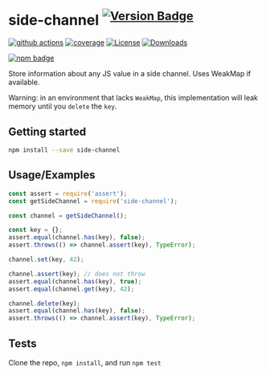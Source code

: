 # side-channel <sup>[![Version Badge][npm-version-svg]][package-url]</sup>

[![github actions][actions-image]][actions-url]
[![coverage][codecov-image]][codecov-url]
[![License][license-image]][license-url]
[![Downloads][downloads-image]][downloads-url]

[![npm badge][npm-badge-png]][package-url]

Store information about any JS value in a side channel. Uses WeakMap if available.

Warning: in an environment that lacks `WeakMap`, this implementation will leak memory until you `delete` the `key`.

## Getting started

```sh
npm install --save side-channel
```

## Usage/Examples

```js
const assert = require('assert');
const getSideChannel = require('side-channel');

const channel = getSideChannel();

const key = {};
assert.equal(channel.has(key), false);
assert.throws(() => channel.assert(key), TypeError);

channel.set(key, 42);

channel.assert(key); // does not throw
assert.equal(channel.has(key), true);
assert.equal(channel.get(key), 42);

channel.delete(key);
assert.equal(channel.has(key), false);
assert.throws(() => channel.assert(key), TypeError);
```

## Tests

Clone the repo, `npm install`, and run `npm test`

[package-url]: https://npmjs.org/package/side-channel

[npm-version-svg]: https://versionbadg.es/ljharb/side-channel.svg

[deps-svg]: https://david-dm.org/ljharb/side-channel.svg

[deps-url]: https://david-dm.org/ljharb/side-channel

[dev-deps-svg]: https://david-dm.org/ljharb/side-channel/dev-status.svg

[dev-deps-url]: https://david-dm.org/ljharb/side-channel#info=devDependencies

[npm-badge-png]: https://nodei.co/npm/side-channel.png?downloads=true&stars=true

[license-image]: https://img.shields.io/npm/l/side-channel.svg

[license-url]: LICENSE

[downloads-image]: https://img.shields.io/npm/dm/side-channel.svg

[downloads-url]: https://npm-stat.com/charts.html?package=side-channel

[codecov-image]: https://codecov.io/gh/ljharb/side-channel/branch/main/graphs/badge.svg

[codecov-url]: https://app.codecov.io/gh/ljharb/side-channel/

[actions-image]: https://img.shields.io/endpoint?url=https://github-actions-badge-u3jn4tfpocch.runkit.sh/ljharb/side-channel

[actions-url]: https://github.com/ljharb/side-channel/actions
